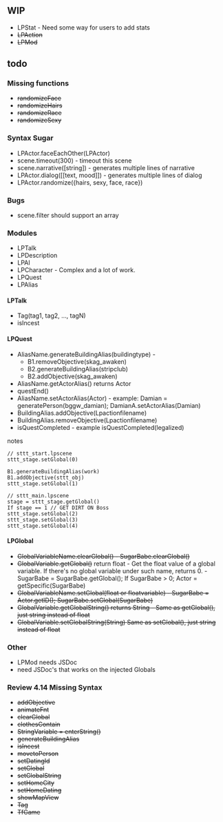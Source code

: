 #
## WIP
* LPStat - Need some way for users to add stats
* ~~LPAction~~
* ~~LPMod~~

## todo
### Missing functions
* ~~randomizeFace~~
* ~~randomizeHairs~~
* ~~randomizeRace~~
* ~~randomizeSexy~~

### Syntax Sugar
* LPActor.faceEachOther(LPActor)
* scene.timeout(300) - timeout this scene
* scene.narrative([string]) - generates multiple lines of narrative
* LPActor.dialog([[text, mood]]) - generates multiple lines of dialog
* LPActor.randomize({hairs, sexy, face, race})

### Bugs
* scene.filter should support an array

### Modules
* LPTalk
* LPDescription
* LPAI
* LPCharacter - Complex and a lot of work.
* LPQuest
* LPAlias

#### LPTalk
* Tag(tag1, tag2, ..., tagN)
* isIncest

#### LPQuest
* AliasName.generateBuildingAlias(buildingtype) - 
  * B1.removeObjective(skag_awaken)
  * B2.generateBuildingAlias(stripclub)
  * B2.addObjective(skag_awaken)
* AliasName.getActorAlias() returns Actor
* questEnd()
* AliasName.setActorAlias(Actor) - example: Damian = generatePerson(bggw_damian); DamianA.setActorAlias(Damian)
* BuildingAlias.addObjective(Lpactionfilename)
* BuildingAlias.removeObjective(Lpactionfilename)
* isQuestCompleted - example isQuestCompleted(legalized)

notes
```text
// sttt_start.lpscene
sttt_stage.setGlobal(0)

B1.generateBuildingAlias(work)
B1.addObjective(sttt_obj)
sttt_stage.setGlobal(1)

// sttt_main.lpscene
stage = sttt_stage.getGlobal()
If stage == 1 // GET DIRT ON Boss
sttt_stage.setGlobal(2)
sttt_stage.setGlobal(3)
sttt_stage.setGlobal(4)

```

#### LPGlobal
* ~~GlobalVariableName.clearGlobal() - SugarBabe.clearGlobal()~~
* ~~GlobalVariable.getGlobal()~~ return float - Get the float value of a global variable. If there's no global variable under such name, returns 0. - SugarBabe = SugarBabe.getGlobal(); If SugarBabe > 0; Actor = getSpecific(SugarBabe)
* ~~GlobalVariableName.setGlobal(float or floatvariable) - SugarBabe = Actor.getID();  SugarBabe.setGlobal(SugarBabe)~~
* ~~GlobalVariable.getGlobalString() returns String - Same as getGlobal(), just string instead of float~~
* ~~GlobalVariable.setGlobalString(String) Same as setGlobal(), just string instead of float~~

### Other
* LPMod needs JSDoc
* need JSDoc's that works on the injected Globals

### Review 4.14 Missing Syntax
* ~~addObjective~~
* ~~animateFnt~~
* ~~clearGlobal~~
* ~~clothesContain~~
* ~~StringVariable = enterString()~~
* ~~generateBuildingAlias~~
* ~~isIncest~~
* ~~movetoPerson~~
* ~~setDatingId~~
* ~~setGlobal~~
* ~~setGlobalString~~
* ~~setHomeCity~~
* ~~setHomeDating~~
* ~~showMapView~~
* ~~Tag~~
* ~~TfGame~~